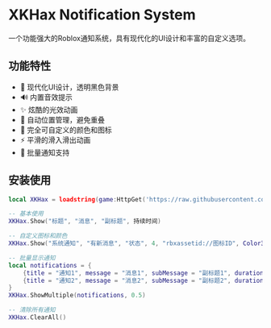 # XKHax Notification System

一个功能强大的Roblox通知系统，具有现代化的UI设计和丰富的自定义选项。

## 功能特性

- 🎨 现代化UI设计，透明黑色背景
- 🔊 内置音效提示
- ✨ 炫酷的光效动画
- 🎯 自动位置管理，避免重叠
- 🎨 完全可自定义的颜色和图标
- ⚡ 平滑的滑入滑出动画
- 🔄 批量通知支持

## 安装使用

```lua
local XKHax = loadstring(game:HttpGet('https://raw.githubusercontent.com/DevSloPo/XKHax-Notification/refs/heads/main/Source.lua'))()

-- 基本使用
XKHax.Show("标题", "消息", "副标题", 持续时间)

-- 自定义图标和颜色
XKHax.Show("系统通知", "有新消息", "状态", 4, "rbxassetid://图标ID", Color3.fromRGB(255, 0, 0))

-- 批量显示通知
local notifications = {
    {title = "通知1", message = "消息1", subMessage = "副标题1", duration = 3, iconImage = "rbxassetid://111", borderColor = Color3.fromRGB(255, 0, 0)},
    {title = "通知2", message = "消息2", subMessage = "副标题2", duration = 4, iconImage = "rbxassetid://222", borderColor = Color3.fromRGB(0, 255, 0)}
}
XKHax.ShowMultiple(notifications, 0.5)

-- 清除所有通知
XKHax.ClearAll()